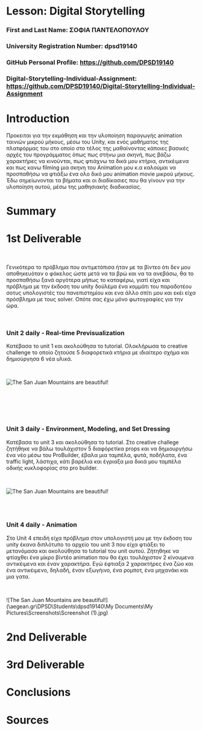# Lesson: Digital Storytelling

### First and Last Name: ΣΟΦΙΑ ΠΑΝΤΕΛΟΠΟΥΛΟΥ
### University Registration Number: dpsd19140
### GitHub Personal Profile: https://github.com/DPSD19140
### Digital-Storytelling-Individual-Assignment: https://github.com/DPSD19140/Digital-Storytelling-Individual-Assignment

# Introduction 
<p> Προκειται για την εκμάθηση και την υλοποίηση παραγωγής animation ταινιών μικρού μήκους,
μέσω του Unity, και ενός μαθήματος της πλατφόρμας του στο οποίο στο τέλος της μαθαίνοντας κάποιες βασικές αρχές του προγράμματος όπως πως στήνω μια σκηνή, πως βάζω χαρακτήρες να κινούνται, πως φτιάχνω τα δικά μου κτήρια, αντικέιμενα και πως κανω filming μια σκηνη του Animation μου κ.α καλούμαι να προσπαθήσω να φτιάξω ένα ολο δικό μου animation movie μικρού μήκους.
Έδω σημείωνονται τα βήματα και οι διαδίκασιες που θα γίνουν για την υλοποίηση αυτού, μέσω της μαθησιακής διαδικασίας.</p>


# Summary


# 1st Deliverable
<br>
<p> Γενικότερα το πρόβλημα που αντιμετόπισα ήταν με τα βίντεο ότι δεν μου αποθηκευόταν ο φάκελος ώστε μετά να τα βρώ και να τα ανεβάσω, θα το προσπαθήσω ξανά αργότερα μήπως το καταφέρω, γιατί είχα και πρόβλημα με την έκδοση του  unity  δούλέμα ένα κομμάτι του παραδοτέου σοτυς υπολογιστές του πανεπιστημίου και ενα άλλο σπίτι μου και εκέι είχα πρόσβλημα με τους solver. Οπότε σας έχω μόνο φωτογραφίες για την ώρα.</p>
<br>
<h3> Unit 2 daily - Real-time Previsualization </h3>
<p> Κατέβασα το unit 1 και ακολούθησα το tutorial. Ολοκλήρωσα το creative challenge το οποίο ζητούσε 5 διαφορετικά κτήρια με ιδιαίτερο σχήμα και δημιούργησα 6 νέα υλικά. </p>
<br>

  ![The San Juan Mountains are beautiful!](/assets/images/san-juan-mountains.jpg "San Juan Mountains")
 <br>

<br>
<br>
<br>
<br>
<h3> Unit 3 daily - Environment, Modeling, and Set Dressing </h3>
<p>Κατέβασα το unit 3 και ακολούθησα το tutorial. Στο creative challege ζητήθηκε να βάλω τουλάχιστον 5 διαφόρετίκα props και να δημιουργήσω ένα νέο μέσω του ProBuilder, έβαλα μια ταμπέλα, φυτά, ποδήλατα, ένα traffic light, λάστιχα, κάτι βαρέλια και έγριαξα μια δικιά μου ταμπέλα οδικής κυκλοφορίας στο pro builder. </p>
<br>

  
  ![The San Juan Mountains are beautiful!](/T/images/san-juan-mountains.jpg "San Juan Mountains")
 <br>

<br>
<br>
<h3> Unit 4 daily - Animation </h3>
<p>Στο Unit 4 επειδή είχα πρόβλημα στον υπολογιστή μου με την έκδοση του unity έκανα διπλότυπο το αρχείο του unit 3 που είχα φτιάξει το μετανόμασα και ακολούθησα το tutorial του unit αυτού. Ζήτηθηκε να φτίαχθει ένα μίκρο βίντέο animation που θα έχει τουλάχιστον 2 κίνουμενα αντικέιμενα και έναν χαρακτήρα. Εγώ έφτιαξα 2 χαρακτήρες ένα ζώο και ένα αντικέιμενο, δηλαδή, έναν εξωγήινο, ένα ρομποτ, ένα μηχανάκι και μια γατα.</p>
<br>

  ![The San Juan Mountains are beautiful!](\\aegean.gr\DPSD\Students\dpsd19140\My Documents\My Pictures\Screenshots\Screenshot (1).jpg)
 <br>


# 2nd Deliverable


# 3rd Deliverable 


# Conclusions


# Sources
